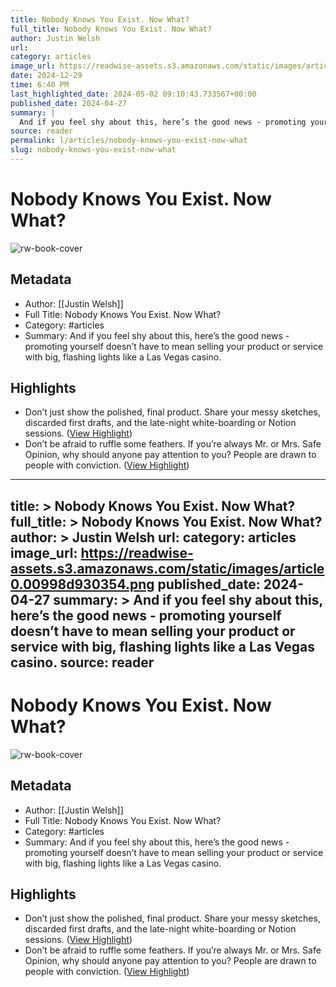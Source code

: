 ```yaml
---
title: Nobody Knows You Exist. Now What?
full_title: Nobody Knows You Exist. Now What?
author: Justin Welsh
url: 
category: articles
image_url: https://readwise-assets.s3.amazonaws.com/static/images/article0.00998d930354.png
date: 2024-12-29
time: 6:40 PM
last_highlighted_date: 2024-05-02 09:10:43.733567+00:00
published_date: 2024-04-27
summary: |
  And if you feel shy about this, here’s the good news - promoting yourself doesn’t have to mean selling your product or service with big, flashing lights like a Las Vegas casino.
source: reader
permalink: l/articles/nobody-knows-you-exist-now-what
slug: nobody-knows-you-exist-now-what
---
```

# Nobody Knows You Exist. Now What?

![rw-book-cover](https://readwise-assets.s3.amazonaws.com/static/images/article0.00998d930354.png)

## Metadata
- Author: [[Justin Welsh]]
- Full Title: Nobody Knows You Exist. Now What?
- Category: #articles
- Summary: And if you feel shy about this, here’s the good news - promoting yourself doesn’t have to mean selling your product or service with big, flashing lights like a Las Vegas casino.

## Highlights
- Don’t just show the polished, final product. Share your messy sketches, discarded first drafts, and the late-night white-boarding or Notion sessions. ([View Highlight](https://read.readwise.io/read/01hww93zyn2gprpekerhhahemw))
- Don’t be afraid to ruffle some feathers. If you’re always Mr. or Mrs. Safe Opinion, why should anyone pay attention to you? People are drawn to people with conviction. ([View Highlight](https://read.readwise.io/read/01hww93tsdqh1kb21q7r9gj99e))


---
title: >
  Nobody Knows You Exist. Now What?
full_title: >
  Nobody Knows You Exist. Now What?
author: >
  Justin Welsh
url: 
category: articles
image_url: https://readwise-assets.s3.amazonaws.com/static/images/article0.00998d930354.png
published_date: 2024-04-27
summary: >
  And if you feel shy about this, here’s the good news - promoting yourself doesn’t have to mean selling your product or service with big, flashing lights like a Las Vegas casino.
source: reader
---
# Nobody Knows You Exist. Now What?

![rw-book-cover](https://readwise-assets.s3.amazonaws.com/static/images/article0.00998d930354.png)

## Metadata
- Author: [[Justin Welsh]]
- Full Title: Nobody Knows You Exist. Now What?
- Category: #articles
- Summary: And if you feel shy about this, here’s the good news - promoting yourself doesn’t have to mean selling your product or service with big, flashing lights like a Las Vegas casino.

## Highlights
- Don’t just show the polished, final product. Share your messy sketches, discarded first drafts, and the late-night white-boarding or Notion sessions. ([View Highlight](https://read.readwise.io/read/01hww93zyn2gprpekerhhahemw))
- Don’t be afraid to ruffle some feathers. If you’re always Mr. or Mrs. Safe Opinion, why should anyone pay attention to you? People are drawn to people with conviction. ([View Highlight](https://read.readwise.io/read/01hww93tsdqh1kb21q7r9gj99e))


